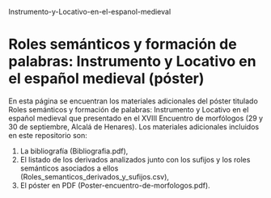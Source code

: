 Instrumento-y-Locativo-en-el-espanol-medieval
# Roles semánticos y formación de palabras: Instrumento y Locativo en el español medieval (póster)

En esta página se encuentran los materiales adicionales del póster titulado Roles semánticos y formación de palabras: Instrumento y Locativo en el español medieval
que presentado en el XVIII Encuentro de morfólogos (29 y 30 de septiembre, Alcalá de Henares).
Los materiales adicionales incluidos en este repositorio son:

1) La bibliografía (Bibliografia.pdf),
2) El listado de los derivados analizados junto con los sufijos y los roles semánticos asociados a ellos (Roles_semanticos_derivados_y_sufijos.csv),
3) El póster en PDF (Poster-encuentro-de-morfologos.pdf).
